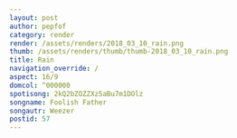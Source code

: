 ```yaml
---
layout: post
author: pepfof
category: render
render: /assets/renders/2018_03_10_rain.png
thumb: /assets/renders/thumb/thumb-2018_03_10_rain.png
title: Rain
navigation_override: /
aspect: 16/9
domcol: ^000000
spotisong: 2kQ2bZOZZXz5aBu7m1DOlz
songname: Foolish Father
songautr: Weezer
postid: 57
---
```


<!--USER BEGIN 1-->

<!--USER END 1-->

<!--more-->
<!--USER BEGIN 2-->

<!--USER END 2-->

